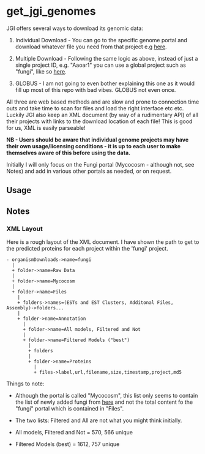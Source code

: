 # get_jgi_genomes
JGI offers several ways to download its genomic data:

 1) Individual Download - You can go to the specific genome portal and download whatever file you need from that project e.g [here](http://genome.jgi.doe.gov/pages/dynamicOrganismDownload.jsf?organism=Aaoar1).
 
 2) Multiple Download - Following the same logic as above, instead of just a single project ID, e.g. "Aaoar1" you can use a global project such as "fungi", like so [here](http://genome.jgi.doe.gov/pages/dynamicOrganismDownload.jsf?organism=fungi).
 
 3) GLOBUS - I am not going to even bother explaining this one as it would fill up most of this repo with bad vibes. GLOBUS not even once.

All three are web based methods and are slow and prone to connection time outs and take time to scan for files and load the right interface etc etc. Luckily JGI also keep an XML document (by way of a rudimentary API) of all their projects with links to the download location of each file! This is good for us, XML is easily parseable!

**NB - Users should be aware that individual genome projects may have their own usage/licensing conditions - it is up to each user to make themselves aware of this before using the data.**

Initially I will only focus on the Fungi portal (Mycocosm - although not, see Notes) and add in various other portals as needed, or on request.

## Usage

## Notes

### XML Layout

Here is a rough layout of the XML document. I have shown the path to get to the predicted proteins for each project within the 'fungi' project.

    - organismDownloads->name=fungi
      |
      + folder->name=Raw Data
      |
      + folder->name=Mycocosm
      |
      + folder->name=Files
        |
        + folders->names=(ESTs and EST Clusters, Additonal Files, Assembly)->folders...
        |
        + folder->name=Annotation
          |
          + folder->name=All models, Filtered and Not
          |
          + folder->name=Filtered Models ("best")
            |
            + folders
            |
            + folder->name=Proteins
              |
              + files->label,url,filename,size,timestamp,project,md5
              
Things to note:

 * Although the portal is called "Mycocosm", this list only seems to contain the list of newly added fungi from [here](http://jgi.doe.gov/our-science/science-programs/fungal-genomics/recent-fungal-genome-releases/) and not the total content fo the "fungi" portal which is contained in "Files".
 
 * The two lists: Filtered and All are not what you might think initially.
  * All models, Filtered and Not = 570, 566 unique
  * Filtered Models (best) = 1612, 757 unique
          
        

